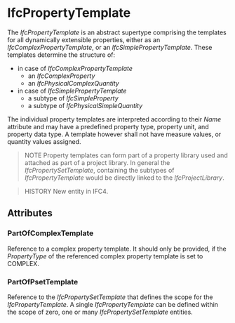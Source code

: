 # IfcPropertyTemplate

The _IfcPropertyTemplate_ is an abstract supertype comprising the templates for all dynamically extensible properties, either as an _IfcComplexPropertyTemplate_, or an _IfcSimplePropertyTemplate_. These templates determine the structure of:

* in case of _IfcComplexPropertyTemplate_
  * an _IfcComplexProperty_
  * an _IfcPhysicalComplexQuantity_
* in case of _IfcSimplePropertyTemplate_
  * a subtype of _IfcSimpleProperty_
  * a subtype of _IfcPhysicalSimpleQuantity_
<!-- end of short definition -->

The individual property templates are interpreted according to their _Name_ attribute and may have a predefined property type, property unit, and property data type. A template however shall not have measure values, or quantity values assigned.

> NOTE Property templates can form part of a property library used and attached as part of a project library. In general the _IfcPropertySetTemplate_, containing the subtypes of _IfcPropertyTemplate_ would be directly linked to the _IfcProjectLibrary_.

> HISTORY New entity in IFC4.

## Attributes

### PartOfComplexTemplate
Reference to a complex property template. It should only be provided, if the _PropertyType_ of the referenced complex property template is set to COMPLEX.

### PartOfPsetTemplate
Reference to the _IfcPropertySetTemplate_ that defines the scope for the _IfcPropertyTemplate_. A single _IfcPropertyTemplate_ can be defined within the scope of zero, one or many _IfcPropertySetTemplate_ entities.
